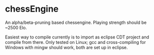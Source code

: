 # chessEngine

An alpha/beta-pruning based chessengine. Playing strength should be ~2500 Elo.

Easiest way to compile currently is to import as eclipse CDT project and compile from there. Only tested on Linux; gcc and cross-compiling for Windows with mingw should work, both are set up in eclipse.
